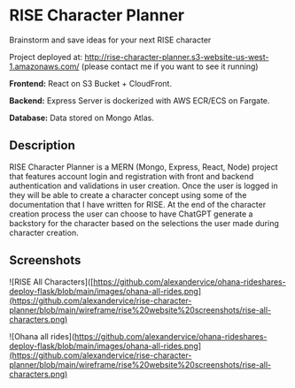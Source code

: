 # RISE Character Planner
Brainstorm and save ideas for your next RISE character

Project deployed at: http://rise-character-planner.s3-website-us-west-1.amazonaws.com/
(please contact me if you want to see it running)

**Frontend:** React on S3 Bucket + CloudFront.

**Backend:** Express Server is dockerized with AWS ECR/ECS on Fargate.

**Database:** Data stored on Mongo Atlas.

## Description

RISE Character Planner is a MERN (Mongo, Express, React, Node) project that features account login and registration with front and backend authentication and validations in user creation. Once the user is logged in they will be able to create a character concept using some of the documentation that I have written for RISE. At the end of the character creation process the user can choose to have ChatGPT generate a backstory for the character based on the selections the user made during character creation.

## Screenshots

![RISE All Characters]([https://github.com/alexandervice/ohana-rideshares-deploy-flask/blob/main/images/ohana-all-rides.png](https://github.com/alexandervice/rise-character-planner/blob/main/wireframe/rise%20website%20screenshots/rise-all-characters.png)

![Ohana all rides](https://github.com/alexandervice/ohana-rideshares-deploy-flask/blob/main/images/ohana-all-rides.png](https://github.com/alexandervice/rise-character-planner/blob/main/wireframe/rise%20website%20screenshots/rise-all-characters.png)

